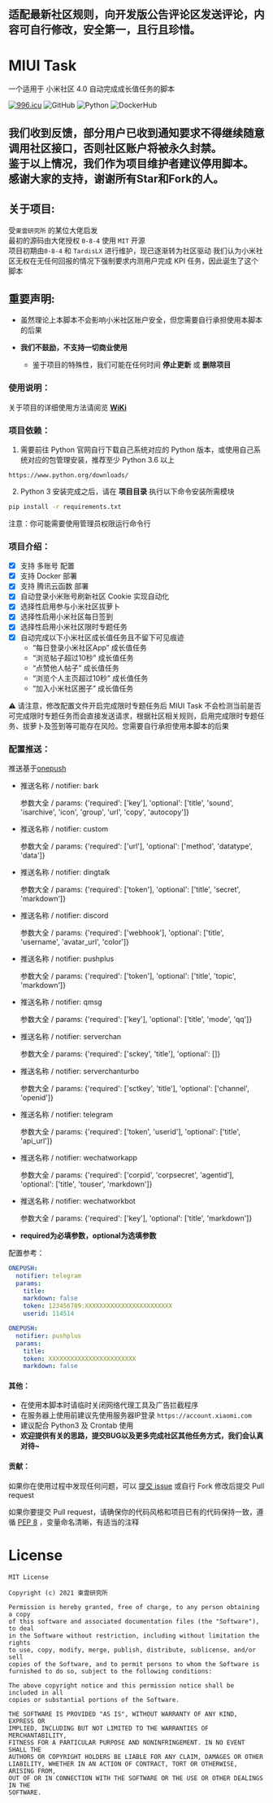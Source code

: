 ## 适配最新社区规则，向开发版公告评论区发送评论，内容可自行修改，安全第一，且行且珍惜。
# MIUI Task
一个适用于 小米社区 4.0 自动完成成长值任务的脚本

[![996.icu](https://img.shields.io/badge/link-996.icu-red.svg)](https://996.icu) ![GitHub](https://img.shields.io/github/license/0-8-4/miui-auto-tasks) 
![Python](https://img.shields.io/badge/python-3.7+-blue) ![DockerHub](https://github.com/0-8-4/miui-auto-tasks/actions/workflows/docker-image.yml/badge.svg)

## 我们收到反馈，部分用户已收到通知要求不得继续随意调用社区接口，否则社区账户将被永久封禁。<br/>鉴于以上情况，我们作为项目维护者建议停用脚本。<br/>感谢大家的支持，谢谢所有Star和Fork的人。

## **关于项目**:

  受`東雲研究所` 的某位大佬启发  
  最初的源码由大佬授权 `0-8-4` 使用 `MIT` 开源   
  项目初期由`0-8-4` 和 `TardisLX` 进行维护，现已逐渐转为社区驱动
  我们认为小米社区无权在无任何回报的情况下强制要求内测用户完成 KPI 任务，因此诞生了这个脚本


## **重要声明**:
- 虽然理论上本脚本不会影响小米社区账户安全，但您需要自行承担使用本脚本的后果

- **我们不鼓励，不支持一切商业使用**
  - 鉴于项目的特殊性，我们可能在任何时间 **停止更新** 或 **删除项目**


### **使用说明**：
关于项目的详细使用方法请阅览 **[WiKi](https://github.com/0-8-4/miui-auto-tasks/wiki)**


### **项目依赖**：
  1. 需要前往 Python 官网自行下载自己系统对应的 Python 版本，或使用自己系统对应的包管理安装，推荐至少 Python 3.6 以上

  ```
  https://www.python.org/downloads/
  ```

  2. Python 3 安装完成之后，请在 **项目目录** 执行以下命令安装所需模块
  ```bash
  pip install -r requirements.txt
  ```
  注意：你可能需要使用管理员权限运行命令行


### **项目介绍**：  
- [x] 支持 多账号 配置
- [x] 支持 Docker 部署
- [x] 支持 腾讯云函数 部署
- [x] 自动登录小米账号刷新社区 Cookie 实现自动化   
- [x] 选择性启用参与小米社区拔萝卜
- [x] 选择性启用小米社区每日签到
- [x] 选择性启用小米社区限时专题任务
- [x] 自动完成以下小米社区成长值任务且不留下可见痕迹  
  - “每日登录小米社区App” 成长值任务
  - “浏览帖子超过10秒” 成长值任务  
  - “点赞他人帖子” 成长值任务  
  - “浏览个人主页超过10秒” 成长值任务
  - “加入小米社区圈子” 成长值任务

&#x26A0; 请注意，修改配置文件开启完成限时专题任务后 MIUI Task 不会检测当前是否可完成限时专题任务而会直接发送请求，根据社区相关规则，启用完成限时专题任务、拔萝卜及签到等可能存在风险。您需要自行承担使用本脚本的后果


### **配置推送**：
推送基于[onepush](https://github.com/y1ndan/onepush)
- 推送名称 / notifier: bark

  参数大全 / params:
  {'required': ['key'], 'optional': ['title', 'sound', 'isarchive', 'icon', 'group', 'url', 'copy', 'autocopy']}

- 推送名称 / notifier: custom

  参数大全 / params:
  {'required': ['url'], 'optional': ['method', 'datatype', 'data']}

- 推送名称 / notifier: dingtalk

  参数大全 / params:
  {'required': ['token'], 'optional': ['title', 'secret', 'markdown']}

- 推送名称 / notifier: discord

  参数大全 / params:
  {'required': ['webhook'], 'optional': ['title', 'username', 'avatar_url', 'color']}

- 推送名称 / notifier: pushplus

  参数大全 / params:
  {'required': ['token'], 'optional': ['title', 'topic', 'markdown']}

- 推送名称 / notifier: qmsg

  参数大全 / params:
  {'required': ['key'], 'optional': ['title', 'mode', 'qq']}

- 推送名称 / notifier: serverchan

  参数大全 / params:
  {'required': ['sckey', 'title'], 'optional': []}

- 推送名称 / notifier: serverchanturbo

  参数大全 / params:
  {'required': ['sctkey', 'title'], 'optional': ['channel', 'openid']}

- 推送名称 / notifier: telegram

  参数大全 / params:
  {'required': ['token', 'userid'], 'optional': ['title', 'api_url']}

- 推送名称 / notifier: wechatworkapp

  参数大全 / params:
  {'required': ['corpid', 'corpsecret', 'agentid'], 'optional': ['title', 'touser', 'markdown']}

- 推送名称 / notifier: wechatworkbot

  参数大全 / params:
  {'required': ['key'], 'optional': ['title', 'markdown']}
* **required为必填参数，optional为选填参数**

配置参考：
```yaml
ONEPUSH:
  notifier: telegram
  params:
    title: 
    markdown: false
    token: 123456789:XXXXXXXXXXXXXXXXXXXXXXXX
    userid: 114514
```
```yaml
ONEPUSH:
  notifier: pushplus
  params:
    title: 
    token: XXXXXXXXXXXXXXXXXXXXXXXX
    markdown: false
```
#### **其他**：  
* 在使用本脚本时请临时关闭网络代理工具及广告拦截程序  
* 在服务器上使用前建议先使用服务器IP登录 `https://account.xiaomi.com`  
* 建议配合 Python3 及 Crontab 使用  
* **欢迎提供有关的思路，提交BUG以及更多完成社区其他任务方式，我们会认真对待~**


#### **贡献**：

如果你在使用过程中发现任何问题，可以 [提交 issue](https://github.com/0-8-4/miui-auto-tasks/issues/new) 或自行 Fork 修改后提交 Pull request

如果你要提交 Pull request，请确保你的代码风格和项目已有的代码保持一致，遵循 [PEP 8](https://www.python.org/dev/peps/pep-0008) ，变量命名清晰，有适当的注释


# **License**
```
MIT License

Copyright (c) 2021 東雲研究所

Permission is hereby granted, free of charge, to any person obtaining a copy
of this software and associated documentation files (the "Software"), to deal
in the Software without restriction, including without limitation the rights
to use, copy, modify, merge, publish, distribute, sublicense, and/or sell
copies of the Software, and to permit persons to whom the Software is
furnished to do so, subject to the following conditions:

The above copyright notice and this permission notice shall be included in all
copies or substantial portions of the Software.

THE SOFTWARE IS PROVIDED "AS IS", WITHOUT WARRANTY OF ANY KIND, EXPRESS OR
IMPLIED, INCLUDING BUT NOT LIMITED TO THE WARRANTIES OF MERCHANTABILITY,
FITNESS FOR A PARTICULAR PURPOSE AND NONINFRINGEMENT. IN NO EVENT SHALL THE
AUTHORS OR COPYRIGHT HOLDERS BE LIABLE FOR ANY CLAIM, DAMAGES OR OTHER
LIABILITY, WHETHER IN AN ACTION OF CONTRACT, TORT OR OTHERWISE, ARISING FROM,
OUT OF OR IN CONNECTION WITH THE SOFTWARE OR THE USE OR OTHER DEALINGS IN THE
SOFTWARE.
```
